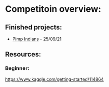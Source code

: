 # Competitoin overview:
## Finished projects:
- [Pimp Indians](https://github.com/Evnsn/Kaggle/tree/main/Kaggle/Competitions/Pima%20Indians) - 25/09/21

## Resources:
### Beginner:
https://www.kaggle.com/getting-started/114864
